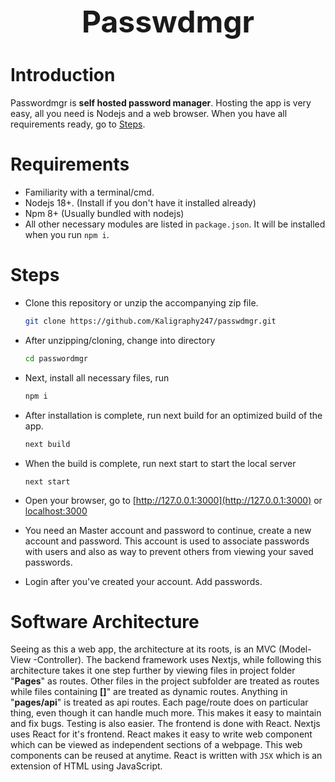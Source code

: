 <h1 style="font: bold; text-align: center; font-size: 3rem;">Passwdmgr</h1>

# Introduction

Passwordmgr is **self hosted password manager**. Hosting the app is very easy, all you need is Nodejs and a web browser. When you have all requirements ready, go to <a href="#Steps">Steps</a>.

# Requirements

- Familiarity with a terminal/cmd.
- Nodejs 18+. (Install if you don't have it installed already)
- Npm 8+ (Usually bundled with nodejs)
- All other necessary modules are listed in `package.json`. It will be installed when you run `npm i`.

# Steps

- Clone this repository or unzip the accompanying zip file.

  ```bash
  git clone https://github.com/Kaligraphy247/passwdmgr.git
  ```

- After unzipping/cloning, change into directory

  ```bash
  cd passwordmgr
  ```

- Next, install all necessary files, run

  ```bash
  npm i
  ```

- After installation is complete, run next build for an optimized build of the app.

  ```bash
  next build
  ```

- When the build is complete, run next start to start the local server

  ```
  next start
  ```

- Open your browser, go to [http://127.0.0.1:3000](http://127.0.0.1:3000) or [localhost:3000](http://localhost:3000)

- You need an Master account and password to continue, create a new account and password. This account is used to associate passwords with users and also as way to prevent others from viewing your saved passwords.
- Login after you've created your account. Add passwords.

# Software Architecture

Seeing as this a web app, the architecture at its roots, is an MVC (Model-View -Controller). The backend framework uses Nextjs, while following this architecture takes it one step further by viewing files in project folder "**Pages**" as routes. Other files in the project subfolder are treated as routes while files containing **[]**" are treated as dynamic routes. Anything in "**pages/api**" is treated as api routes. Each page/route does on particular thing, even though it can handle much more. This makes it easy to maintain and fix bugs. Testing is also easier.
The frontend is done with React. Nextjs uses React for it's frontend. React makes it easy to write web component which can be viewed as independent sections of a webpage. This web components can be reused at anytime. React is written with `JSX` which is an extension of HTML using JavaScript.
